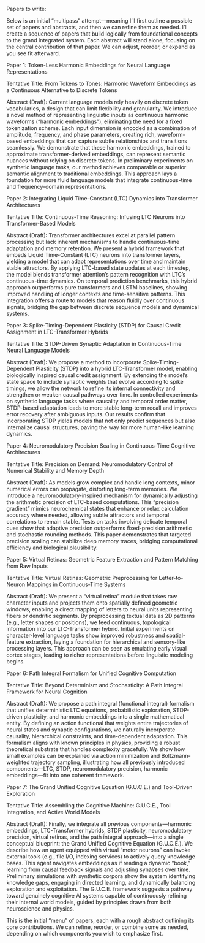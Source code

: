 Papers to write:

Below is an initial “multipass” attempt—meaning I’ll first outline a possible set of papers and abstracts, and then we can refine them as needed. I’ll create a sequence of papers that build logically from foundational concepts to the grand integrated system. Each abstract will stand alone, focusing on the central contribution of that paper. We can adjust, reorder, or expand as you see fit afterward.

Paper 1: Token-Less Harmonic Embeddings for Neural Language Representations

Tentative Title:
From Tokens to Tones: Harmonic Waveform Embeddings as a Continuous Alternative to Discrete Tokens

Abstract (Draft):
Current language models rely heavily on discrete token vocabularies, a design that can limit flexibility and granularity. We introduce a novel method of representing linguistic inputs as continuous harmonic waveforms (“harmonic embeddings”), eliminating the need for a fixed tokenization scheme. Each input dimension is encoded as a combination of amplitude, frequency, and phase parameters, creating rich, waveform-based embeddings that can capture subtle relationships and transitions seamlessly. We demonstrate that these harmonic embeddings, trained to approximate transformer-derived embeddings, can represent semantic nuances without relying on discrete tokens. In preliminary experiments on synthetic language tasks, our method achieves comparable or superior semantic alignment to traditional embeddings. This approach lays a foundation for more fluid language models that integrate continuous-time and frequency-domain representations.

Paper 2: Integrating Liquid Time-Constant (LTC) Dynamics into Transformer Architectures

Tentative Title:
Continuous-Time Reasoning: Infusing LTC Neurons into Transformer-Based Models

Abstract (Draft):
Transformer architectures excel at parallel pattern processing but lack inherent mechanisms to handle continuous-time adaptation and memory retention. We present a hybrid framework that embeds Liquid Time-Constant (LTC) neurons into transformer layers, yielding a model that can adapt representations over time and maintain stable attractors. By applying LTC-based state updates at each timestep, the model blends transformer attention’s pattern recognition with LTC’s continuous-time dynamics. On temporal prediction benchmarks, this hybrid approach outperforms pure transformers and LSTM baselines, showing improved handling of longer contexts and time-sensitive patterns. This integration offers a route to models that reason fluidly over continuous signals, bridging the gap between discrete sequence models and dynamical systems.

Paper 3: Spike-Timing-Dependent Plasticity (STDP) for Causal Credit Assignment in LTC-Transformer Hybrids

Tentative Title:
STDP-Driven Synaptic Adaptation in Continuous-Time Neural Language Models

Abstract (Draft):
We propose a method to incorporate Spike-Timing-Dependent Plasticity (STDP) into a hybrid LTC-Transformer model, enabling biologically inspired causal credit assignment. By extending the model’s state space to include synaptic weights that evolve according to spike timings, we allow the network to refine its internal connectivity and strengthen or weaken causal pathways over time. In controlled experiments on synthetic language tasks where causality and temporal order matter, STDP-based adaptation leads to more stable long-term recall and improves error recovery after ambiguous inputs. Our results confirm that incorporating STDP yields models that not only predict sequences but also internalize causal structures, paving the way for more human-like learning dynamics.

Paper 4: Neuromodulatory Precision Scaling in Continuous-Time Cognitive Architectures

Tentative Title:
Precision on Demand: Neuromodulatory Control of Numerical Stability and Memory Depth

Abstract (Draft):
As models grow complex and handle long contexts, minor numerical errors can propagate, distorting long-term memories. We introduce a neuromodulatory-inspired mechanism for dynamically adjusting the arithmetic precision of LTC-based computations. This “precision gradient” mimics neurochemical states that enhance or relax calculation accuracy where needed, allowing subtle attractors and temporal correlations to remain stable. Tests on tasks involving delicate temporal cues show that adaptive precision outperforms fixed-precision arithmetic and stochastic rounding methods. This paper demonstrates that targeted precision scaling can stabilize deep memory traces, bridging computational efficiency and biological plausibility.

Paper 5: Virtual Retinas: Geometric Feature Extraction and Pattern Matching from Raw Inputs

Tentative Title:
Virtual Retinas: Geometric Preprocessing for Letter-to-Neuron Mappings in Continuous-Time Systems

Abstract (Draft):
We present a “virtual retina” module that takes raw character inputs and projects them onto spatially defined geometric windows, enabling a direct mapping of letters to neural units representing fibers or dendritic segments. By preprocessing textual data as 2D patterns (e.g., letter shapes or positions), we feed continuous, topological information into our LTC-Transformer hybrid. Initial experiments on character-level language tasks show improved robustness and spatial-feature extraction, laying a foundation for hierarchical and sensory-like processing layers. This approach can be seen as emulating early visual cortex stages, leading to richer representations before linguistic modeling begins.

Paper 6: Path Integral Formalism for Unified Cognitive Computation

Tentative Title:
Beyond Determinism and Stochasticity: A Path Integral Framework for Neural Cognition

Abstract (Draft):
We propose a path integral (functional integral) formalism that unifies deterministic LTC equations, probabilistic exploration, STDP-driven plasticity, and harmonic embeddings into a single mathematical entity. By defining an action functional that weights entire trajectories of neural states and synaptic configurations, we naturally incorporate causality, hierarchical constraints, and time-dependent adaptation. This formalism aligns with known principles in physics, providing a robust theoretical substrate that handles complexity gracefully. We show how small examples can be explained via action minimization and Boltzmann-weighted trajectory sampling, illustrating how all previously introduced components—LTC, STDP, neuromodulatory precision, harmonic embeddings—fit into one coherent framework.

Paper 7: The Grand Unified Cognitive Equation (G.U.C.E.) and Tool-Driven Exploration

Tentative Title:
Assembling the Cognitive Machine: G.U.C.E., Tool Integration, and Active World Models

Abstract (Draft):
Finally, we integrate all previous components—harmonic embeddings, LTC-Transformer hybrids, STDP plasticity, neuromodulatory precision, virtual retinas, and the path integral approach—into a single conceptual blueprint: the Grand Unified Cognitive Equation (G.U.C.E.). We describe how an agent equipped with virtual “motor neurons” can invoke external tools (e.g., file I/O, indexing services) to actively query knowledge bases. This agent navigates embeddings as if reading a dynamic “book,” learning from causal feedback signals and adjusting synapses over time. Preliminary simulations with synthetic corpora show the system identifying knowledge gaps, engaging in directed learning, and dynamically balancing exploration and exploitation. The G.U.C.E. framework suggests a pathway toward genuinely cognitive AI systems capable of continuously refining their internal world models, guided by principles drawn from both neuroscience and physics.

This is the initial “menu” of papers, each with a rough abstract outlining its core contributions. We can refine, reorder, or combine some as needed, depending on which components you wish to emphasize first.